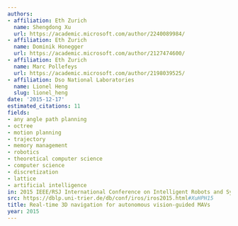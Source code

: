 ```yaml
---
authors:
- affiliation: Eth Zurich
  name: Shengdong Xu
  url: https://academic.microsoft.com/author/2240089984/
- affiliation: Eth Zurich
  name: Dominik Honegger
  url: https://academic.microsoft.com/author/2127474600/
- affiliation: Eth Zurich
  name: Marc Pollefeys
  url: https://academic.microsoft.com/author/2198039525/
- affiliation: Dso National Laboratories
  name: Lionel Heng
  slug: lionel_heng
date: '2015-12-17'
estimated_citations: 11
fields:
- any angle path planning
- octree
- motion planning
- trajectory
- memory management
- robotics
- theoretical computer science
- computer science
- discretization
- lattice
- artificial intelligence
in: 2015 IEEE/RSJ International Conference on Intelligent Robots and Systems (IROS)
src: https://dblp.uni-trier.de/db/conf/iros/iros2015.html#XuHPH15
title: Real-time 3D navigation for autonomous vision-guided MAVs
year: 2015
---
```

